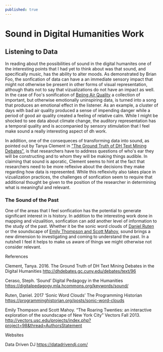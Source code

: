 ```yaml
---
published: true
---
```

# Sound in Digital Humanities Work 

## Listening to Data

In reading about the possibilities of sound in the digital humanites one of the interesting points that I had yet to think about was that sound, and specifically music, has the ability to alter moods. As demonstrated by Brian Foo, the sonfication of data can have a an immediate sensory impact that might not otherwise be present in other forms of visual representation, although thats not to say that vizualizations do not have an impact as well. In the case of Foo's sonification of [Beijng Air Quality](https://datadrivendj.com/) a collection of important, but otherwise emotionally uninspiring data, is turned into a song that produces an emotional effect in the listener. As an example, a cluster of days with bad air quality produced a sense of impending danger while a period of good air quality created a feeling  of relative calm. While I might be shocked to see data about climate change, the auditory representation has a temporal quality and is accompanied by sensory stimulation that I feel make sound a really interesting aspect of dh work. 

In addition, one of the consequeces of transforming data into sound, as pointed out by Tanya Clement in ["The Ground Truth of DH Text Mining Debates"](http://dhdebates.gc.cuny.edu/debates/text/96), is that researchers have to address questions of who's ear they will be constructing and to whom they will be making things audible. In claiming that sound is aporatic, Clement seems to hint at the fact that researchers need to be more reflexive about the decisions they make regarding how data is represented. While this reflexivity also takes place in vizualization practices, the challenges of sonfication seem to require that additional thought be given to the position of the researcher in determining what is meaningful and relevant. 

### The Sound of the Past

One of the areas that I feel sonfication has the potential to generate significant interest in is history. In addition to the interesting work done in mapping and vizualition, sonfication can add another level of information to the study of the past. Whether it be the sonic word clouds of [Daniel Ruten](https://programminghistorian.org/posts/sonic-word-clouds) or the soundscape of [Emily Thompson and Scott Mahoy](http://vectors.usc.edu/projects/index.php?project=98&thread=AuthorsStatement), sound brings a new dimension to investigating and coming to understand the past. In a nutshell I feel it helps to make us aware of things we might otherwise not consider relevant. 



References

Clement, Tanya. 2016. The Ground Truth of DH Text Mining Debates in the Digital Humanities http://dhdebates.gc.cuny.edu/debates/text/96

Ceraso, Steph. ‘Sound’ Digital Pedagogy in the Humanities https://digitalpedagogy.mla.hcommons.org/keywords/sound/

Ruten, Daniel. 2017 ‘Sonic Word Clouds’ The Programming Historian https://programminghistorian.org/posts/sonic-word-clouds

Emily Thompson and Scott Mahoy. “The Roaring Twenties: an interactive exploration of the soundscape of New York City” Vectors Fall 2013. http://vectors.usc.edu/projects/index.php?project=98&thread=AuthorsStatement

Websites

Data Driven DJ https://datadrivendj.com/
